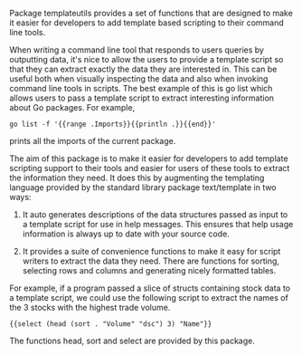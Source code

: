 Package templateutils provides a set of functions that are designed to
make it easier for developers to add template based scripting to their
command line tools.

When writing a command line tool that responds to users queries by outputting
data, it's nice to allow the users to provide a template script so that they
can extract exactly the data they are interested in. This can be useful both
when visually inspecting the data and also when invoking command line tools
in scripts. The best example of this is go list which allows users to pass a
template script to extract interesting information about Go packages. For
example,

```
go list -f '{{range .Imports}}{{println .}}{{end}}'
```

prints all the imports of the current package.

The aim of this package is to make it easier for developers to add template
scripting support to their tools and easier for users of these tools to
extract the information they need.   It does this by augmenting the
templating language provided by the standard library package text/template in
two ways:

1. It auto generates descriptions of the data structures passed as
input to a template script for use in help messages.  This ensures
that help usage information is always up to date with your source code.

2. It provides a suite of convenience functions to make it easy for
script writers to extract the data they need.  There are functions for
sorting, selecting rows and columns and generating nicely formatted
tables.

For example, if a program passed a slice of structs containing stock
data to a template script, we could use the following script to extract
the names of the 3 stocks with the highest trade volume.

```
{{select (head (sort . "Volume" "dsc") 3) "Name"}}
```

The functions head, sort and select are provided by this package.
